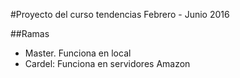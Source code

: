 #Proyecto del curso tendencias Febrero - Junio 2016

##Ramas
- Master. Funciona en local 
- Cardel: Funciona en servidores Amazon
